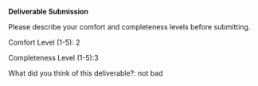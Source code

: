 **Deliverable Submission**

Please describe your comfort and completeness levels before submitting.

Comfort Level (1-5): 2

Completeness Level (1-5):3

What did you think of this deliverable?: not bad
